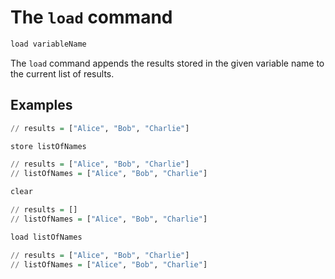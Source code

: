 # The `load` command

```haskell
load variableName
```

The `load` command appends the results stored in the given variable name to the current
list of results.

## Examples

```haskell
// results = ["Alice", "Bob", "Charlie"]

store listOfNames

// results = ["Alice", "Bob", "Charlie"]
// listOfNames = ["Alice", "Bob", "Charlie"]

clear

// results = []
// listOfNames = ["Alice", "Bob", "Charlie"]

load listOfNames

// results = ["Alice", "Bob", "Charlie"]
// listOfNames = ["Alice", "Bob", "Charlie"]
```
